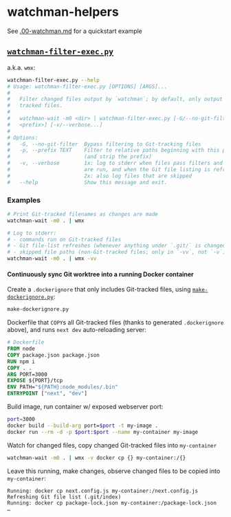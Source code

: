 # watchman-helpers
See [.00-watchman.md](.00-watchman.md) for a quickstart example

## [`watchman-filter-exec.py`](./watchman-filter-exec.py)
a.k.a. `wmx`: 
```bash
watchman-filter-exec.py --help
# Usage: watchman-filter-exec.py [OPTIONS] [ARGS]...
# 
#   Filter changed files output by `watchman`; by default, only output Git-
#   tracked files.
# 
#   watchman-wait -m0 <dir> | watchman-filter-exec.py [-G/--no-git-filter] [-p/--prefix
#   <prefix>] [-v/--verbose...]
# 
# Options:
#   -G, --no-git-filter  Bypass filtering to Git-tracking files
#   -p, --prefix TEXT    Filter to relative paths beginning with this prefix
#                        (and strip the prefix)
#   -v, --verbose        1x: log to stderr when files pass filters and commands
#                        are run, and when the Git file listing is refreshed;
#                        2x: also log files that are skipped
#   --help               Show this message and exit.
```

### Examples

```bash
# Print Git-tracked filenames as changes are made 
watchman-wait -m0 . | wmx

# Log to stderr:
# - commands run on Git-tracked files
# - Git file-list refreshes (whenever anything under `.git/` is changed)
# - skipped file paths (non-Git-tracked files; only in `-vv`, not `-v`) 
watchman-wait -m0 . | wmx -vv
```

#### Continuously sync Git worktree into a running Docker container
Create a `.dockerignore` that only includes Git-tracked files, using [`make-dockerignore.py`](https://gitlab.com/runsascoded/rc/docker/-/blob/main/make-dockerignore.py):
```bash
make-dockerignore.py
```

Dockerfile that `COPY`s all Git-tracked files (thanks to generated `.dockerignore` above), and runs `next dev` auto-reloading server:
```Dockerfile
# Dockerfile
FROM node
COPY package.json package.json
RUN npm i
COPY . .
ARG PORT=3000
EXPOSE ${PORT}/tcp
ENV PATH="${PATH}:node_modules/.bin"
ENTRYPOINT ["next", "dev"]
```
Build image, run container w/ exposed webserver port: 
```bash
port=3000
docker build --build-arg port=$port -t my-image .
docker run --rm -d -p $port:$port --name my-container my-image
```

Watch for changed files, copy changed Git-tracked files into `my-container`
```bash
watchman-wait -m0 . | wmx -v docker cp {} my-container:/{}
```

Leave this running, make changes, observe changed files to be copied into `my-container`:
```
Running: docker cp next.config.js my-container:/next.config.js
Refreshing Git file list (.git/index)
Running: docker cp package-lock.json my-container:/package-lock.json
…
```
